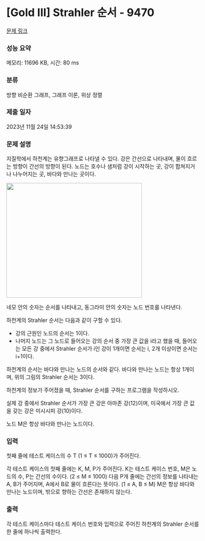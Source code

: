 # [Gold III] Strahler 순서 - 9470 

[문제 링크](https://www.acmicpc.net/problem/9470) 

### 성능 요약

메모리: 11696 KB, 시간: 80 ms

### 분류

방향 비순환 그래프, 그래프 이론, 위상 정렬

### 제출 일자

2023년 11월 24일 14:53:39

### 문제 설명

<p>지질학에서 하천계는 유향그래프로 나타낼 수 있다. 강은 간선으로 나타내며, 물이 흐르는 방향이 간선의 방향이 된다. 노드는 호수나 샘처럼 강이 시작하는 곳, 강이 합쳐지거나 나누어지는 곳, 바다와 만나는 곳이다.</p>

<p><img alt="" src="https://www.acmicpc.net/upload/images/strahler.png" style="height:299px; width:354px"></p>

<p>네모 안의 숫자는 순서를 나타내고, 동그라미 안의 숫자는 노드 번호를 나타낸다.</p>

<p>하천계의 Strahler 순서는 다음과 같이 구할 수 있다.</p>

<ul>
	<li>강의 근원인 노드의 순서는 1이다.</li>
	<li>나머지 노드는 그 노드로 들어오는 강의 순서 중 가장 큰 값을 i라고 했을 때, 들어오는 모든 강 중에서 Strahler 순서가 i인 강이 1개이면 순서는 i, 2개 이상이면 순서는 i+1이다.</li>
</ul>

<p>하천계의 순서는 바다와 만나는 노드의 순서와 같다. 바다와 만나는 노드는 항상 1개이며, 위의 그림의 Strahler 순서는 3이다.</p>

<p>하천계의 정보가 주어졌을 때, Strahler 순서를 구하는 프로그램을 작성하시오.</p>

<p>실제 강 중에서 Strahler 순서가 가장 큰 강은 아마존 강(12)이며, 미국에서 가장 큰 값을 갖는 강은 미시시피 강(10)이다.</p>

<p>노드 M은 항상 바다와 만나는 노드이다.</p>

### 입력 

 <p>첫째 줄에 테스트 케이스의 수 T (1 ≤ T ≤ 1000)가 주어진다.</p>

<p>각 테스트 케이스의 첫째 줄에는 K, M, P가 주어진다. K는 테스트 케이스 번호, M은 노드의 수, P는 간선의 수이다. (2 ≤ M ≤ 1000) 다음 P개 줄에는 간선의 정보를 나타내는 A, B가 주어지며, A에서 B로 물이 흐른다는 뜻이다. (1 ≤ A, B ≤ M) M은 항상 바다와 만나는 노드이며, 밖으로 향하는 간선은 존재하지 않는다.</p>

### 출력 

 <p>각 테스트 케이스마다 테스트 케이스 번호와 입력으로 주어진 하천계의 Strahler 순서를 한 줄에 하나씩 출력한다.</p>

